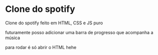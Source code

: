 # Clone do spotify

Clone do spotify feito em HTML, CSS e JS puro

futuramente posso adicionar uma barra de progresso que acompanha a música

para rodar é só abrir o HTML hehe

